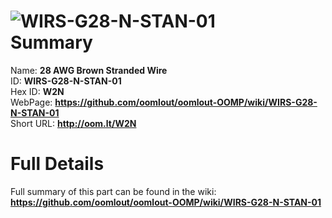 
![WIRS-G28-N-STAN-01](https://github.com/oomlout/oomlout-OOMP/blob/master/parts/WIRS-G28-N-STAN-01/WIRS-G28-N-STAN-01_420.jpg)   
Summary
=================
  
Name: __28 AWG Brown Stranded Wire__    
ID: __WIRS-G28-N-STAN-01__   
Hex ID: __W2N__   
WebPage: __https://github.com/oomlout/oomlout-OOMP/wiki/WIRS-G28-N-STAN-01__   
Short URL: __http://oom.lt/W2N__   

Full Details
==========================
Full summary of this part can be found in the wiki:   
__https://github.com/oomlout/oomlout-OOMP/wiki/WIRS-G28-N-STAN-01__    

